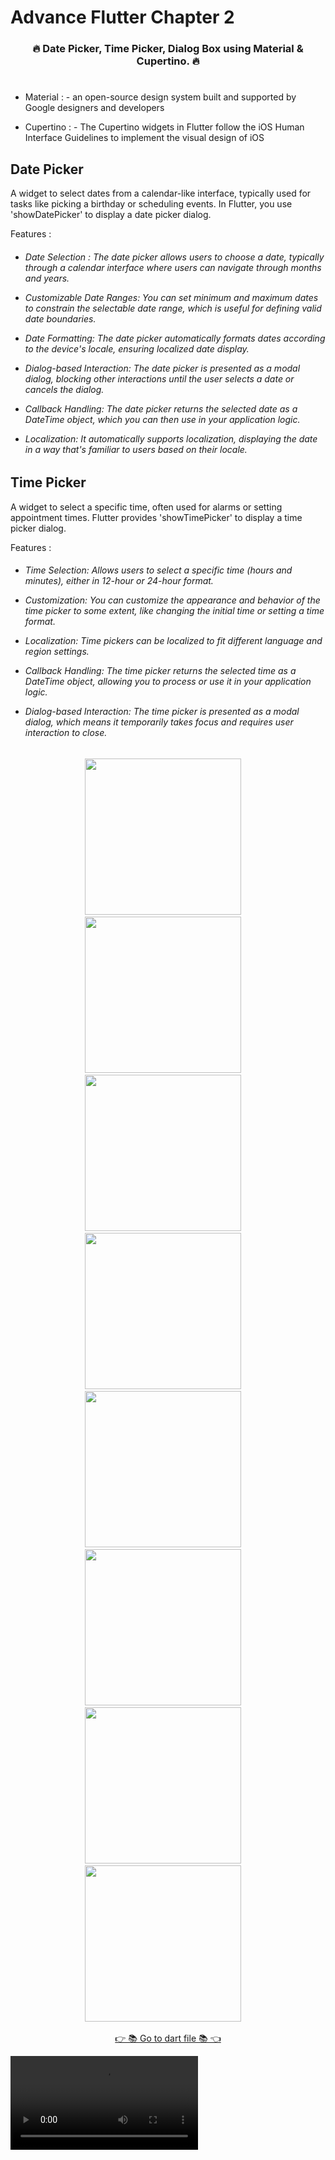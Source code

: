 # Advance Flutter Chapter 2

<h3 align="center">🔥 Date Picker, Time Picker, Dialog Box using Material & Cupertino. 🔥</h3>

#

* Material : - an open-source design system built and supported by Google designers and developers


* Cupertino : - The Cupertino widgets in Flutter follow the iOS Human Interface Guidelines to implement the visual design of iOS

## Date Picker 

A widget to select dates from a calendar-like interface, typically used for tasks like picking a birthday or scheduling events. In Flutter, you use 'showDatePicker' to display a date picker dialog.

Features :
<h6> 

* Date Selection : The date picker allows users to choose a date, typically through a calendar interface where users can navigate through months and years.

* Customizable Date Ranges: You can set minimum and maximum dates to constrain the selectable date range, which is useful for defining valid date boundaries.

* Date Formatting: The date picker automatically formats dates according to the device's locale, ensuring localized date display.

* Dialog-based Interaction: The date picker is presented as a modal dialog, blocking other interactions until the user selects a date or cancels the dialog.

* Callback Handling: The date picker returns the selected date as a DateTime object, which you can then use in your application logic.

* Localization: It automatically supports localization, displaying the date in a way that's familiar to users based on their locale.</h6>

## Time Picker 

A widget to select a specific time, often used for alarms or setting appointment times. Flutter provides 'showTimePicker' to display a time picker dialog.

Features :

<h6>
  
* Time Selection: Allows users to select a specific time (hours and minutes), either in 12-hour or 24-hour format.
  
* Customization: You can customize the appearance and behavior of the time picker to some extent, like changing the initial time or setting a time format.

* Localization: Time pickers can be localized to fit different language and region settings.

* Callback Handling: The time picker returns the selected time as a DateTime object, allowing you to process or use it in your application logic.

* Dialog-based Interaction: The time picker is presented as a modal dialog, which means it temporarily takes focus and requires user interaction to close.
  
</h6>

<p align="center">
  <img src='https://github.com/Aksharpatel06/adv_flutter_ch2/assets/143181114/d25fdff6-b83d-4cb1-a9fd-16160776b979' width = 250>&nbsp;&nbsp;&nbsp;&nbsp;
  <img src='https://github.com/Aksharpatel06/adv_flutter_ch2/assets/143181114/94cefaca-a92c-4bff-a5b2-8404a5b7c94f' width = 250>&nbsp;&nbsp;&nbsp;&nbsp;
  <img src='https://github.com/Aksharpatel06/adv_flutter_ch2/assets/143181114/b13ecb65-4aab-4388-a019-6e3d6f8614a4' width = 250>&nbsp;&nbsp;&nbsp;&nbsp;
  <img src='https://github.com/Aksharpatel06/adv_flutter_ch2/assets/143181114/034c77cf-9a68-486c-a252-84453fc0acb0' width = 250>&nbsp;&nbsp;&nbsp;&nbsp;
  <img src='https://github.com/Aksharpatel06/adv_flutter_ch2/assets/143181114/fa071b4a-7465-484a-a858-e68e2beb53cc' width = 250>&nbsp;&nbsp;&nbsp;&nbsp;
  <img src='https://github.com/Aksharpatel06/adv_flutter_ch2/assets/143181114/e16208b1-2edb-4714-a9bc-b34b0eefd3ee' width = 250>&nbsp;&nbsp;&nbsp;&nbsp;
  <img src='https://github.com/Aksharpatel06/adv_flutter_ch2/assets/143181114/daa7562c-b720-461d-9e15-44c23e193285' width = 250>&nbsp;&nbsp;&nbsp;&nbsp;
  <img src='https://github.com/Aksharpatel06/adv_flutter_ch2/assets/143181114/544a6630-0685-4ed7-b0f8-c1f7f9ebb353' width = 250>&nbsp;&nbsp;&nbsp;&nbsp;

  <div align="center">
    <a href="https://github.com/Aksharpatel06/adv_flutter_ch2/tree/master/lib/ch_2/task_1">👉 📚 Go to dart file 📚 👈</a>
  </div>

  <video src="https://github.com/Aksharpatel06/adv_flutter_ch2/assets/143181114/1cd1769a-1475-4377-9b28-7d42727d893a" ></video>
  
</p>
